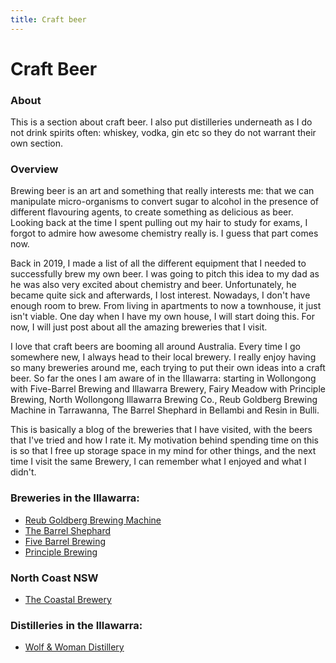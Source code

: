 ```yaml
---
title: Craft beer
---
```

# Craft Beer
### About

This is a section about craft beer. I also put distilleries underneath as I do not drink spirits often: whiskey, vodka, gin etc so they do not warrant their own section. 

### Overview
Brewing beer is an art and something that really interests me: that we can manipulate micro-organisms to convert sugar to alcohol in the presence of different flavouring agents, to create something as delicious as beer. Looking back at the time I spent pulling out my hair to study for exams, I forgot to admire how awesome chemistry really is. I guess that part comes now. 

Back in 2019, I made a list of all the different equipment that I needed to successfully brew my own beer. I was going to pitch this idea to my dad as he was also very excited about chemistry and beer. Unfortunately, he became quite sick and afterwards, I lost interest. Nowadays, I don't have enough room to brew. From living in apartments to now a townhouse, it just isn't viable. One day when I have my own house, I will start doing this. For now, I will just post about all the amazing breweries that I visit.  

I love that craft beers are booming all around Australia. Every time I go somewhere new, I always head to their local brewery. I really enjoy having so many breweries around me, each trying to put their own ideas into a craft beer. So far the ones I am aware of in the Illawarra: starting in Wollongong with Five-Barrel Brewing and Illawarra Brewery, Fairy Meadow with Principle Brewing, North Wollongong Illawarra Brewing Co., Reub Goldberg Brewing Machine in Tarrawanna, The Barrel Shephard in Bellambi and Resin in Bulli. 

This is basically a blog of the breweries that I have visited, with the beers that I've tried and how I rate it. My motivation behind spending time on this is so that I free up storage space in my mind for other things, and the next time I visit the same Brewery, I can remember what I enjoyed and what I didn't. 

### Breweries in the Illawarra: 
- [Reub Goldberg Brewing Machine](./illawarra/rgbm.md)
- [The Barrel Shephard](./illawarra/barrel-shephard.md)
- [Five Barrel Brewing](./illawarra/five-barrel-brewing.md)
- [Principle Brewing](./illawarra/priciple-brewing.md)

### North Coast NSW
- [The Coastal Brewery](./north-coast-nsw/coastal-brewery.md)

### Distilleries in the Illawarra:
- [Wolf & Woman Distillery](./distilleries/wolf-and-woman-distillery.md)
